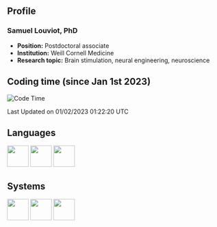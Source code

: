 ## Profile
### Samuel Louviot, PhD
- **Position:** Postdoctoral associate
- **Institution:** Weill Cornell Medicine
- **Research topic:** Brain stimulation, neural engineering, neuroscience

## Coding time (since Jan 1st 2023)

<!--START_SECTION:waka-->
![Code Time](http://img.shields.io/badge/Code%20Time-114%20hrs%2019%20mins-blue)

 Last Updated on 01/02/2023 01:22:20 UTC
 
<!--END_SECTION:waka-->

## Languages
<img width=50 src="https://www.vectorlogo.zone/logos/python/python-icon.svg"> <img width=50 src="https://raw.githubusercontent.com/odb/official-bash-logo/61eff022f2dad3c7468f5deb4f06652d15f2c143/assets/Logos/Icons/SVG/128x128.svg"> <img width=50 src="https://www.vectorlogo.zone/logos/git-scm/git-scm-icon.svg">

## Systems
<img width=50 src="https://www.vectorlogo.zone/logos/linux/linux-icon.svg"> <img width=50 src="https://cdn.worldvectorlogo.com/logos/mac-os-2.svg"> <img width=50 src="https://www.vectorlogo.zone/logos/microsoft/microsoft-icon.svg">
